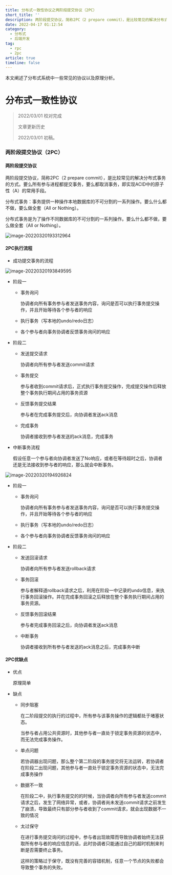 ```yaml
---
title: 分布式一致性协议之两阶段提交协议（2PC）
short_title: ''
description: 两阶段提交协议，简称2PC（2 prepare commit），是比较常见的解决分布式事务的方式。要么所有参与进程都提交事务，要么都取消事务，即实现ACID中的原子性（A）的常用手段。
date: 2022-04-17 01:12:54
category:
  - 分布式
  - 后端开发
tag:
  - rpc
  - 2pc
article: true
timeline: false
---
```

本文阐述了分布式系统中一些常见的协议以及原理分析。

<!-- more -->

# 分布式一致性协议

> 2022/03/01 校对完成
>
> 文章更新历史
>
> 2022/03/01 初稿。

### 两阶段提交协议（2PC）

#### 两阶段提交协议

两阶段提交协议，简称2PC（2 prepare commit），是比较常见的解决分布式事务的方式。要么所有参与进程都提交事务，要么都取消事务，即实现ACID中的原子性（A）的常用手段。

分布式事务：事务提供一种操作本地数据库的不可分割的一系列操作。要么什么都不做，要么做全套（All or Nothing）。

分布式事务是为了操作不同数据库的不可分割的一系列操作。要么什么都不做，要么做全套（All or Nothing）。

![image-20220320193312964](https://img1.terwer.space/image-20220320193312964.png)

#### 2PC执行流程

- 成功提交事务的流程

![image-20220320193849595](https://img1.terwer.space/image-20220320193849595.png)

  - 阶段一

    - 事务询问

      协调者向所有事务参与者发送事务内容，询问是否可以执行事务提交操作，并且开始等待各个参与者的响应

    - 执行事务（写本地的undo/redo日志）

    - 各个参与者向事务协调者反馈事务询问的响应

  - 阶段二

    - 发送提交请求

      协调者向所有参与者发送commit请求

    - 事务提交

      参与者收到commit请求后，正式执行事务提交操作，完成提交操作后释放整个事务执行期间占用的事务资源

    - 反馈事务提交结果

      参与者在完成事务提交后，向协调者发送ack消息

    - 完成事务

      协调者接收到参与者发送的ack消息，完成事务

- 中断事务流程

  假设任意一个参与者向协调者发送了No响应，或者在等待超时之后，协调者还是无法接收到参与者的响应，那么就会中断事务。

![image-20220320194926824](https://img1.terwer.space/image-20220320194926824.png)

  - 阶段一

    - 事务询问

      协调者向所有事务参与者发送事务内容，询问是否可以执行事务提交操作，并且开始等待各个参与者的响应

    - 执行事务（写本地的undo/redo日志）

    - 各个参与者向事务协调者反馈事务询问的响应

  - 阶段二

    - 发送回滚请求

      协调者向所有参与者发送rollback请求

    - 事务回滚

      参与者解释道rollback请求之后，利用在阶段一中记录的undo信息，来执行事务回滚操作。并在完成事务回滚之后释放在整个事务执行期间占用的事务资源。

    - 反馈事务回滚结果

      参与者完成事务回滚之后，向协调者发送ack消息

    - 中断事务

      协调者接收到所有参与者发送的ack消息之后，完成事务中断

#### 2PC优缺点

- 优点

  原理简单

- 缺点

  - 同步阻塞

    在二阶段提交的执行的过程中，所有参与该事务操作的逻辑都处于堵塞状态。

    当参与者占用公共资源时，其他参与者一直处于锁定事务资源的状态中，而无法完成事务操作。

  - 单点问题

    若协调器出现问题，那么整个第二阶段的事务提交将无法运转，若协调者在阶段二出现问题，其他参与者一直处于锁定事务资源的状态中，无法完成事务操作

  - 数据不一致

    在阶段二中，执行事务提交的的时候，当协调者向所有参与者发送commit请求之后，发生了网络异常，或者，协调者尚未发送commit请求之前发生了崩溃，导致最终只有部分参与者收到了commit请求，就会出现数据不一致的情况

  - 太过保守

    在进行事务提交询问的过程中，参与者出现故障而导致协调者始终无法获取所有参与者的响应信息的话，此时协调者只能通过自己的超时机制来判断是否需要终止事务。

    这样的策略过于保守，既没有完善的容错机制，任意一个节点的失败都会导致整个事务的失败。